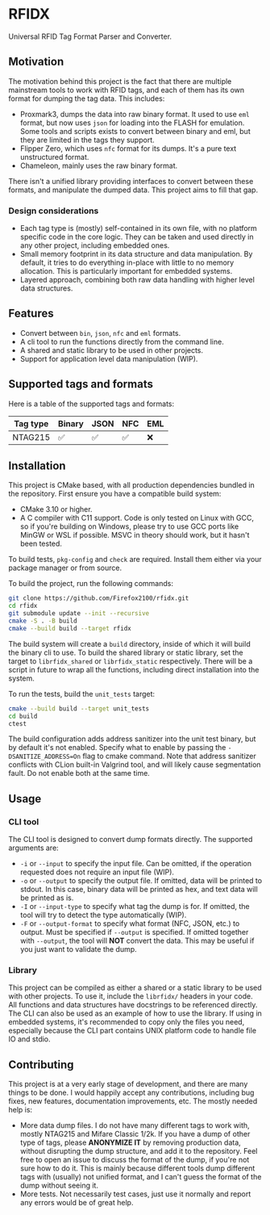 # RFIDX

Universal RFID Tag Format Parser and Converter.

## Motivation

The motivation behind this project is the fact that there are multiple mainstream tools to work with RFID tags, and each of them has its own format for dumping the tag data. This includes:

- Proxmark3, dumps the data into raw binary format. It used to use `eml` format, but now uses `json` for loading into the FLASH for emulation. Some tools and scripts exists to convert between binary and eml, but they are limited in the tags they support.
- Flipper Zero, which uses `nfc` format for its dumps. It's a pure text unstructured format.
- Chameleon, mainly uses the raw binary format.

There isn't a unified library providing interfaces to convert between these formats, and manipulate the dumped data. This project aims to fill that gap.

### Design considerations

- Each tag type is (mostly) self-contained in its own file, with no platform specific code in the core logic. They can be taken and used directly in any other project, including embedded ones.
- Small memory footprint in its data structure and data manipulation. By default, it tries to do everything in-place with little to no memory allocation. This is particularly important for embedded systems.
- Layered approach, combining both raw data handling with higher level data structures.

## Features

- Convert between `bin`, `json`, `nfc` and `eml` formats.
- A cli tool to run the functions directly from the command line.
- A shared and static library to be used in other projects.
- Support for application level data manipulation (WIP).

## Supported tags and formats

Here is a table of the supported tags and formats:

| Tag type | Binary | JSON | NFC | EML |
|----------|--------|------|-----|-----|
| NTAG215  | ✅      | ✅    | ✅   | ❌   |

## Installation

This project is CMake based, with all production dependencies bundled in the repository. First ensure you have a compatible build system:

- CMake 3.10 or higher.
- A C compiler with C11 support. Code is only tested on Linux with GCC, so if you're building on Windows, please try to use GCC ports like MinGW or WSL if possible. MSVC in theory should work, but it hasn't been tested.

To build tests, `pkg-config` and `check` are required. Install them either via your package manager or from source.

To build the project, run the following commands:

```bash
git clone https://github.com/Firefox2100/rfidx.git
cd rfidx
git submodule update --init --recursive
cmake -S . -B build
cmake --build build --target rfidx
```

The build system will create a `build` directory, inside of which it will build the binary cli to use. To build the shared library or static library, set the target to `librfidx_shared` or `librfidx_static` respectively. There will be a script in future to wrap all the functions, including direct installation into the system.

To run the tests, build the `unit_tests` target:

```bash
cmake --build build --target unit_tests
cd build
ctest
```

The build configuration adds address sanitizer into the unit test binary, but by default it's not enabled. Specify what to enable by passing the `-DSANITIZE_ADDRESS=On` flag to cmake command. Note that address sanitizer conflicts with CLion built-in Valgrind tool, and will likely cause segmentation fault. Do not enable both at the same time.

## Usage

### CLI tool

The CLI tool is designed to convert dump formats directly. The supported arguments are:

- `-i` or `--input` to specify the input file. Can be omitted, if the operation requested does not require an input file (WIP).
- `-o` or `--output` to specify the output file. If omitted, data will be printed to stdout. In this case, binary data will be printed as hex, and text data will be printed as is.
- `-I` or `--input-type` to specify what tag the dump is for. If omitted, the tool will try to detect the type automatically (WIP).
- `-F` or `--output-format` to specify what format (NFC, JSON, etc.) to output. Must be specified if `--output` is specified. If omitted together with `--output`, the tool will **NOT** convert the data. This may be useful if you just want to validate the dump.

### Library

This project can be compiled as either a shared or a static library to be used with other projects. To use it, include the `librfidx/` headers in your code. All functions and data structures have docstrings to be referenced directly. The CLI can also be used as an example of how to use the library. If using in embedded systems, it's recommended to copy only the files you need, especially because the CLI part contains UNIX platform code to handle file IO and stdio.

## Contributing

This project is at a very early stage of development, and there are many things to be done. I would happily accept any contributions, including bug fixes, new features, documentation improvements, etc. The mostly needed help is:

- More data dump files. I do not have many different tags to work with, mostly NTAG215 and Mifare Classic 1/2k. If you have a dump of other type of tags, please **ANONYMIZE IT** by removing production data, without disrupting the dump structure, and add it to the repository. Feel free to open an issue to discuss the format of the dump, if you're not sure how to do it. This is mainly because different tools dump different tags with (usually) not unified format, and I can't guess the format of the dump without seeing it.
- More tests. Not necessarily test cases, just use it normally and report any errors would be of great help.
